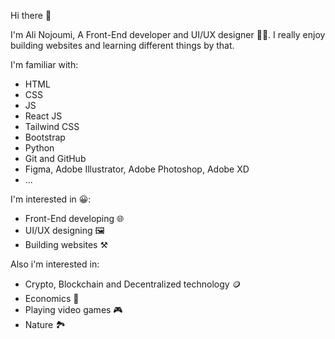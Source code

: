 Hi there 👋

I'm Ali Nojoumi, A Front-End developer and UI/UX designer 🧑‍💻. I really enjoy building websites and learning different things by that.

I'm familiar with: 
- HTML
- CSS
- JS
- React JS
- Tailwind CSS 
- Bootstrap
- Python
- Git and GitHub
- Figma, Adobe Illustrator, Adobe Photoshop, Adobe XD
- ...

I'm interested in 😀:
- Front-End developing 🌐
- UI/UX designing 🖼️
- Building websites ⚒️

Also i'm interested in:
- Crypto, Blockchain and Decentralized technology 🪙
- Economics 🏦
- Playing video games 🎮
- Nature 🏞️

